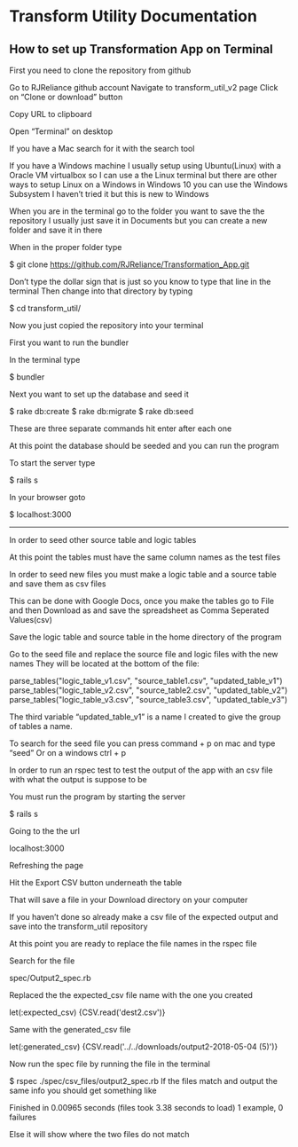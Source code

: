# Transform Utility Documentation

## How to set up Transformation App on Terminal

First you need to clone the repository from github

Go to RJReliance github account
Navigate to transform_util_v2 page
Click on “Clone or download” button 

Copy URL to clipboard

Open “Terminal” on desktop

If you have a Mac search for it with the search tool 

If you have a Windows machine I usually setup using Ubuntu(Linux) with a Oracle VM virtualbox so I can use a the Linux terminal but there are other ways to setup Linux on a Windows in Windows 10 you can use the Windows Subsystem I haven’t tried it but this is new to Windows 

When you are in the terminal go to the folder you want to save the the repository 
I usually just save it in Documents but you can create a new folder and save it in there

When in the proper folder type

$ git clone https://github.com/RJReliance/Transformation_App.git

Don’t type the dollar sign that is just so you know to type that line in the terminal
Then change into that directory by typing

$ cd transform_util/

Now you just copied the repository into your terminal

First you want to run the bundler

In the terminal type

$ bundler

Next you want to set up the database and seed it

$ rake db:create
$ rake db:migrate
$ rake db:seed

These are three separate commands hit enter after each one

At this point the database should be seeded and you can run the program

To start the server type

$ rails s

In your browser goto 

$ localhost:3000

---------------------------------------

In order to seed other source table and logic tables  

At this point the tables must have the same column names as the test files 

In order to seed new files you must make a logic table and a source table and save them as csv files

This can be done with Google Docs, once you make the tables go to File and then Download as and save the spreadsheet as Comma Seperated Values(csv)

Save the logic table and source table in the home directory of the program

Go to the seed file and replace the source file and logic files with the new names 
They will be located at the bottom of the file:

parse_tables("logic_table_v1.csv", "source_table1.csv", "updated_table_v1")
parse_tables("logic_table_v2.csv", "source_table2.csv", "updated_table_v2")
parse_tables("logic_table_v3.csv", "source_table3.csv", "updated_table_v3")

The third variable “updated_table_v1” is a name I created to give the group of tables a name.





To search for the seed file you can press command + p on mac and type “seed”
Or on a windows ctrl + p


In order to run an rspec test to test the output of the app with an csv file with what the output is suppose to be

You must run the program by starting the server

 $ rails s

Going to the the url 

localhost:3000

Refreshing the page

Hit the Export CSV button underneath the table

That will save a file in your Download directory on your computer

If you haven’t done so already make a csv file of the expected output and save into the transform_util repository

At this point you are ready to replace the file names in the rspec file

Search for the file 

spec/Output2_spec.rb

Replaced the the expected_csv file name with the one you created

let(:expected_csv) {CSV.read('dest2.csv')}

Same with the generated_csv file

let(:generated_csv) {CSV.read('../../downloads/output2-2018-05-04 (5)')}

Now run the spec file by running the file  in the terminal

$ rspec ./spec/csv_files/output2_spec.rb
If the files match and output the same info you should get something like

Finished in 0.00965 seconds (files took 3.38 seconds to load)
1 example, 0 failures

Else it will show where the two files do not match















